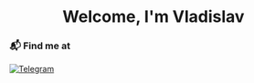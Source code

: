 <div id="header" align="center"> <h1>Welcome, I'm Vladislav </h1> </div>

### 📬 Find me at
<div id="social-media">
  <a href="https://t.me/la9n0"> <img src="https://img.shields.io/badge/Telegram-orange?style=for-the-badge&logo=telegram&logoColor=black" alt="Telegram"></a>
</div>






<!--
Написать в общем про себя
Ссылка на тг
Написать про изучаемые/изученые языки
Скрины статистики гита
-->
